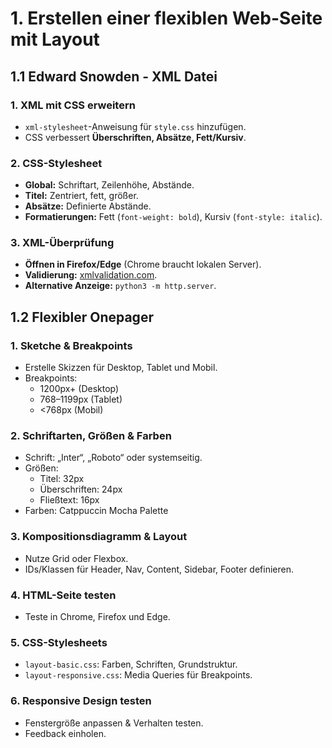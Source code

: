 # 1. Erstellen einer flexiblen Web-Seite mit Layout
## 1.1 Edward Snowden - XML Datei
### 1. XML mit CSS erweitern
- `xml-stylesheet`-Anweisung für `style.css` hinzufügen.
- CSS verbessert **Überschriften, Absätze, Fett/Kursiv**.

### 2. CSS-Stylesheet
- **Global:** Schriftart, Zeilenhöhe, Abstände.
- **Titel:** Zentriert, fett, größer.
- **Absätze:** Definierte Abstände.
- **Formatierungen:** Fett (`font-weight: bold`), Kursiv (`font-style: italic`).

### 3. XML-Überprüfung
- **Öffnen in Firefox/Edge** (Chrome braucht lokalen Server).
- **Validierung:** [xmlvalidation.com](https://www.xmlvalidation.com/).
- **Alternative Anzeige:** `python3 -m http.server`.

## 1.2 Flexibler Onepager
### 1. Sketche & Breakpoints
- Erstelle Skizzen für Desktop, Tablet und Mobil.
- Breakpoints:
  - 1200px+ (Desktop)
  - 768–1199px (Tablet)
  - <768px (Mobil)

### 2. Schriftarten, Größen & Farben
- Schrift: „Inter“, „Roboto“ oder systemseitig.
- Größen:
  - Titel: 32px
  - Überschriften: 24px
  - Fließtext: 16px
- Farben: Catppuccin Mocha Palette

### 3. Kompositionsdiagramm & Layout
- Nutze Grid oder Flexbox.
- IDs/Klassen für Header, Nav, Content, Sidebar, Footer definieren.

### 4. HTML-Seite testen
- Teste in Chrome, Firefox und Edge.

### 5. CSS-Stylesheets
- `layout-basic.css`: Farben, Schriften, Grundstruktur.
- `layout-responsive.css`: Media Queries für Breakpoints.

### 6. Responsive Design testen
- Fenstergröße anpassen & Verhalten testen.
- Feedback einholen.
